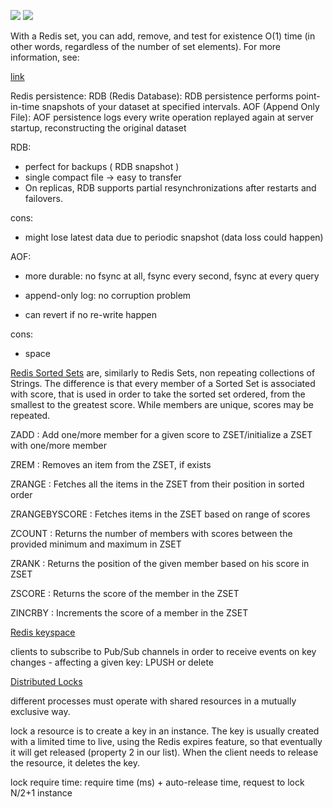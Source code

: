 ![](./pics/redis%20vs%20mem.png)
![](./pics/redis6.0.png)

With a Redis set, you can add, remove, and test for existence O(1) time (in other words, regardless of the number of set elements). For more information, see:

[link](https://redis.io/docs/management/persistence/)

Redis persistence:
RDB (Redis Database): RDB persistence performs point-in-time snapshots of your dataset at specified intervals.
AOF (Append Only File): AOF persistence logs every write operation
replayed again at server startup, reconstructing the original dataset

RDB:
- perfect for backups ( RDB snapshot )
- single compact file  -> easy to transfer
- On replicas, RDB supports partial resynchronizations after restarts and failovers.

cons:
- might lose latest data due to periodic snapshot (data loss could happen)



AOF:
- more durable:  no fsync at all, fsync every second, fsync at every query

-  append-only log: no corruption problem

- can revert if no re-write happen

cons:
- space


[Redis Sorted Sets](https://medium.com/@sandeep4.verma/building-real-time-leaderboard-with-redis-82c98aa47b9f) are, similarly to Redis Sets, non repeating collections of Strings. The difference is that every member of a Sorted Set is associated with score, that is used in order to take the sorted set ordered, from the smallest to the greatest score. While members are unique, scores may be repeated.


ZADD : Add one/more member for a given score to ZSET/initialize a ZSET with one/more member

ZREM : Removes an item from the ZSET, if exists

ZRANGE : Fetches all the items in the ZSET from their position in sorted order

ZRANGEBYSCORE : Fetches items in the ZSET based on range of scores

ZCOUNT : Returns the number of members with scores between the provided minimum and maximum in ZSET

ZRANK : Returns the position of the given member based on his score in ZSET

ZSCORE : Returns the score of the member in the ZSET

ZINCRBY : Increments the score of a member in the ZSET


[Redis keyspace](https://redis.io/docs/manual/keyspace-notifications/)

 clients to subscribe to Pub/Sub channels in order to receive events on key changes - affecting a given key: LPUSH or delete


[Distributed Locks](https://redis.io/docs/manual/patterns/distributed-locks/)

 different processes must operate with shared resources in a mutually exclusive way.


 lock a resource is to create a key in an instance. The key is usually created with a limited time to live, using the Redis expires feature, so that eventually it will get released (property 2 in our list). When the client needs to release the resource, it deletes the key.

 lock require time: require time (ms) + auto-release time, request to  lock N/2+1 instance